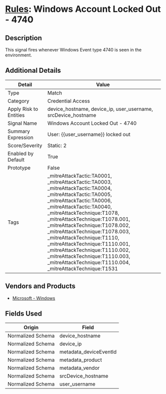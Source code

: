 # [Rules](README.md): Windows Account Locked Out - 4740

## Description
This signal fires whenever Windows Event type 4740 is seen in the environment.

## Additional Details
|Detail|Value|
|----|----|
|Type|Match|
|Category|Credential Access|
|Apply Risk to Entities|device_hostname, device_ip, user_username, srcDevice_hostname|
|Signal Name|Windows Account Locked Out - 4740|
|Summary Expression|User: {{user_username}} locked out|
|Score/Severity|Static: 2|
|Enabled by Default|True|
|Prototype|False|
|Tags|_mitreAttackTactic:TA0001, _mitreAttackTactic:TA0003, _mitreAttackTactic:TA0004, _mitreAttackTactic:TA0005, _mitreAttackTactic:TA0006, _mitreAttackTactic:TA0040, _mitreAttackTechnique:T1078, _mitreAttackTechnique:T1078.001, _mitreAttackTechnique:T1078.002, _mitreAttackTechnique:T1078.003, _mitreAttackTechnique:T1110, _mitreAttackTechnique:T1110.001, _mitreAttackTechnique:T1110.002, _mitreAttackTechnique:T1110.003, _mitreAttackTechnique:T1110.004, _mitreAttackTechnique:T1531|
## Vendors and Products
- [Microsoft - Windows](../products/1ff7546c-cb36-4a24-87f7-89d2cecc5761.md)


## Fields Used

|Origin|Field|
|----|----|
|Normalized Schema|device_hostname|
|Normalized Schema|device_ip|
|Normalized Schema|metadata_deviceEventId|
|Normalized Schema|metadata_product|
|Normalized Schema|metadata_vendor|
|Normalized Schema|srcDevice_hostname|
|Normalized Schema|user_username|


